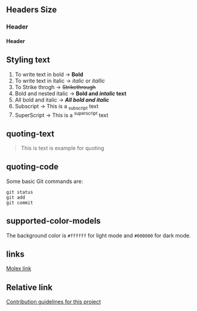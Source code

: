 ## Headers Size
### Header
#### Header

## Styling text
1. To write text in bold  -> **Bold**
2. To write text in italic -> *italic* or _itallic_
3. To Strike throgh -> ~~Strikethrough~~
4. Bold and nested italic -> **Bold and _intalic_ text**
5. All bold and italic -> ***All bold and italic***
6. Subscript ->  This is a <sub>subscript</sub> text
7. SuperScript -> This is a <sup>superscript</sup> text

## quoting-text
> This is text is example for quoting

## quoting-code
Some basic Git commands are:
```
git status
git add
git commit
```
## supported-color-models
The background color is `#ffffff` for light mode and `#000000` for dark mode.

## links
[Molex link](https://www.molex.com/en-us/products/connectors)

## Relative link 

[Contribution guidelines for this project](docs/CONTRIBUTING.md)




